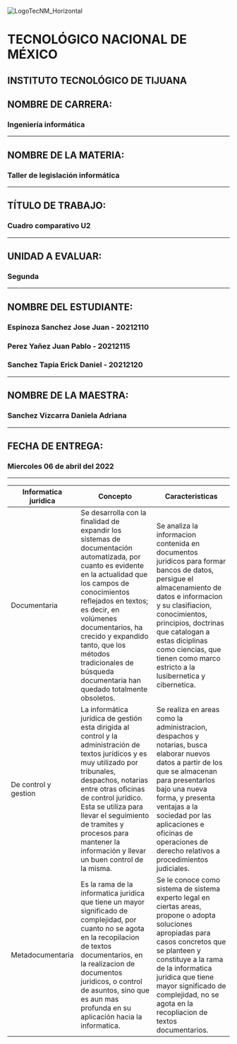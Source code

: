![LogoTecNM_Horizontal](https://user-images.githubusercontent.com/101742408/160739752-3ab4ba83-01d7-49b6-9ede-3ab2478f0696.svg)
# **TECNOLÓGICO NACIONAL DE MÉXICO**
##            INSTITUTO TECNOLÓGICO DE TIJUANA 
## NOMBRE DE CARRERA: 
### Ingeniería informática
---
## NOMBRE DE LA MATERIA: 
### Taller de legislación informática
---
## TÍTULO DE TRABAJO: 
### Cuadro comparativo U2
---
## UNIDAD A EVALUAR: 
### Segunda
---
## NOMBRE DEL ESTUDIANTE: 
### Espinoza Sanchez Jose Juan - 20212110
### Perez Yañez Juan Pablo - 20212115
### Sanchez Tapia Erick Daniel - 20212120
---
## NOMBRE DE LA MAESTRA:
### Sanchez Vizcarra Daniela Adriana
---
## FECHA DE ENTREGA:
### Miercoles 06 de abril del 2022
---
|Informatica juridica   |Concepto   |Caracteristicas    |
|-----------------------|-----------|-------------------|
|Documentaria           |Se desarrolla con la finalidad de expandir los sistemas de documentación automatizada, por cuanto es evidente en la actualidad que los campos de conocimientos reflejados en textos; es decir, en volúmenes documentarios, ha crecido y expandido tanto, que los métodos tradicionales de búsqueda documentaria han quedado totalmente obsoletos.           | Se analiza la informacion contenida en documentos juridicos para formar bancos de datos, persigue el almacenamiento de datos e informacion y su clasifiacion, conocimientos, principios, doctrinas que catalogan a estas diciplinas como ciencias, que tienen como marco estricto a la lusibernetica y cibernetica.
|De control y gestion   |La informática jurídica de gestión esta dirigida al control y la administración de textos jurídicos y es muy utilizado por tribunales, despachos, notarias entre otras oficinas de control jurídico. Esta se utiliza para llevar el seguimiento de tramites y procesos para mantener la información y llevar un buen control de la misma.          |Se realiza en areas como la administracion, despachos y notarias, busca elaborar nuevos datos a partir de los que se almacenan para presentarlos bajo una nueva forma, y presenta ventajas a la sociedad por las aplicaciones e oficinas de operaciones de derecho relativos a procedimientos judiciales.      |
|Metadocumentaria       |Es la rama de la informatica juridica que tiene un mayor significado de complejidad, por cuanto no se agota en la recopilacion de textos documentarios, en la realizacion de documentos juridicos, o control de asuntos, sino que es aun mas profunda en su aplicación hacia la informatica.           |Se le conoce como sistema de sistema experto legal en ciertas areas, propone o adopta soluciones apropiadas para casos concretos que se planteen y constituye a la rama de la informatica juridica que tiene mayor significado de complejidad, no se agota en la recopliacion de textos documentarios.                  |

